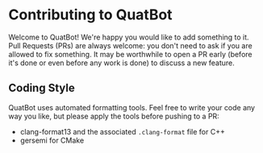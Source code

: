 <!-- SPDX-FileCopyrightText: no
     SPDX-License-Identifier: CC0-1.0
-->

# Contributing to QuatBot

Welcome to QuatBot! We're happy you would like to add something to it.
Pull Requests (PRs) are always welcome: you don't need to ask if you
are allowed to fix something. It may be worthwhile to open a PR early
(before it's done or even before any work is done) to discuss a
new feature.

## Coding Style

QuatBot uses automated formatting tools. Feel free to write your code
any way you like, but please apply the tools before pushing to a PR:

- clang-format13 and the associated `.clang-format` file for C++
- gersemi for CMake

